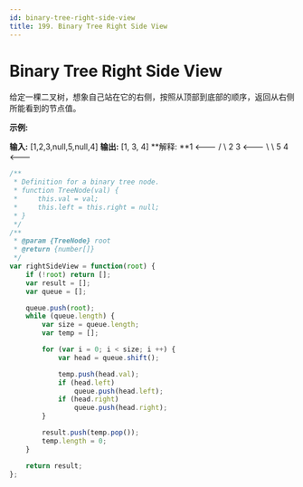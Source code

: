 ```yaml
---
id: binary-tree-right-side-view
title: 199. Binary Tree Right Side View
---
```


# Binary Tree Right Side View

给定一棵二叉树，想象自己站在它的右侧，按照从顶部到底部的顺序，返回从右侧所能看到的节点值。

**示例:**

**输入:** \[1,2,3,null,5,null,4] **输出:** \[1, 3, 4] **解释: **1 &lt;--- / \\ 2 3 &lt;--- \\ \\ 5 4 &lt;---



```javascript
/**
 * Definition for a binary tree node.
 * function TreeNode(val) {
 *     this.val = val;
 *     this.left = this.right = null;
 * }
 */
/**
 * @param {TreeNode} root
 * @return {number[]}
 */
var rightSideView = function(root) {
    if (!root) return [];
	var result = [];
	var queue = [];

	queue.push(root);
	while (queue.length) {
	    var size = queue.length;
		var temp = [];

		for (var i = 0; i < size; i ++) {
			var head = queue.shift();

			temp.push(head.val);
			if (head.left)
				queue.push(head.left);
			if (head.right)
				queue.push(head.right);
		}

		result.push(temp.pop());
		temp.length = 0;
	}

	return result;
};
```